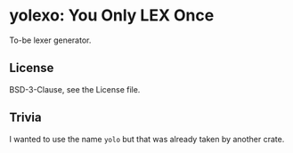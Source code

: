 # yolexo: You Only LEX Once

To-be lexer generator.

## License

BSD-3-Clause, see the License file.

## Trivia

I wanted to use the name `yolo` but that was already taken by another crate.
